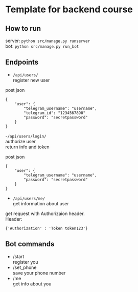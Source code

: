 # Template for backend course  

## How to run  
server: 
```python src/manage.py runserver ```   
bot: 
```python src/manage.py run_bot```

## Endpoints  
- ```/api/users/```  
register new user

post json  
```
{
    "user": {
        "telegram_username": "username",
        "telegram_id": "1234567890"
        "password": "secretpassword"
    }
}
```  

-```/api/users/login/```  
authorize user  
return info and token  

post json  
```
{
    "user": {
        "telegram_username": "username",
        "password": "secretpassword"
    }
}
```  

- ```/api/users/me/```  
get information about user  

get request with Authorizaion header.  
Header: 
```
{'Authorization' : 'Token token123'}
```

## Bot commands  
- /start <password>   
register you  
- /set_phone <phone number>   
save your phone number  
- /me     
get info about you  
